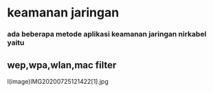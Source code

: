 # keamanan jaringan
### ada beberapa metode aplikasi keamanan jaringan nirkabel yaitu 
## wep,wpa,wlan,mac filter

I(image)IMG20200725121422[1].jpg
